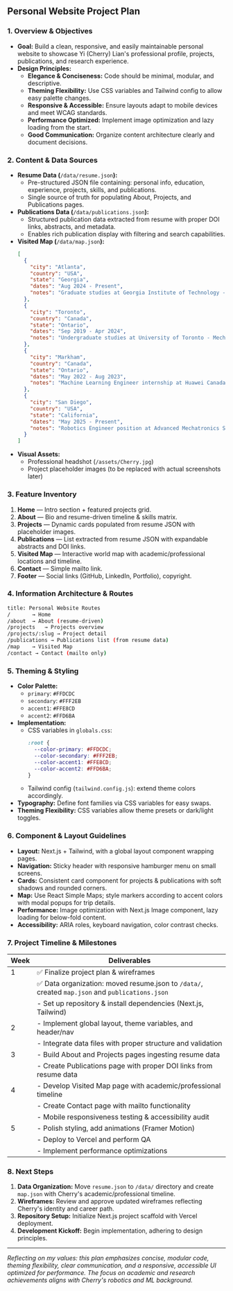 ## Personal Website Project Plan

### 1. Overview & Objectives

- **Goal:** Build a clean, responsive, and easily maintainable personal website to showcase Yi (Cherry) Lian's professional profile, projects, publications, and research experience.
- **Design Principles:**
  - **Elegance & Conciseness:** Code should be minimal, modular, and descriptive.
  - **Theming Flexibility:** Use CSS variables and Tailwind config to allow easy palette changes.
  - **Responsive & Accessible:** Ensure layouts adapt to mobile devices and meet WCAG standards.
  - **Performance Optimized:** Implement image optimization and lazy loading from the start.
  - **Good Communication:** Organize content architecture clearly and document decisions.

### 2. Content & Data Sources

- **Resume Data (**`/data/resume.json`**):**
  - Pre-structured JSON file containing: personal info, education, experience, projects, skills, and publications.
  - Single source of truth for populating About, Projects, and Publications pages.
- **Publications Data (**`/data/publications.json`**):**
  - Structured publication data extracted from resume with proper DOI links, abstracts, and metadata.
  - Enables rich publication display with filtering and search capabilities.
- **Visited Map (**`/data/map.json`**):**
  ```json
  [
    { 
      "city": "Atlanta", 
      "country": "USA", 
      "state": "Georgia",
      "dates": "Aug 2024 - Present",
      "notes": "Graduate studies at Georgia Institute of Technology - MS in Robotics"
    },
    { 
      "city": "Toronto", 
      "country": "Canada",
      "state": "Ontario", 
      "dates": "Sep 2019 - Apr 2024",
      "notes": "Undergraduate studies at University of Toronto - Mechanical Engineering"
    },
    { 
      "city": "Markham", 
      "country": "Canada",
      "state": "Ontario",
      "dates": "May 2022 - Aug 2023",
      "notes": "Machine Learning Engineer internship at Huawei Canada"
    },
    {
      "city": "San Diego",
      "country": "USA",
      "state": "California", 
      "dates": "May 2025 - Present",
      "notes": "Robotics Engineer position at Advanced Mechatronics Solutions"
    }
  ]
  ```
- **Visual Assets:**
  - Professional headshot (`/assets/Cherry.jpg`)
  - Project placeholder images (to be replaced with actual screenshots later)

### 3. Feature Inventory

1. **Home** — Intro section + featured projects grid.
2. **About** — Bio and resume-driven timeline & skills matrix.
3. **Projects** — Dynamic cards populated from resume JSON with placeholder images.
4. **Publications** — List extracted from resume JSON with expandable abstracts and DOI links.
5. **Visited Map** — Interactive world map with academic/professional locations and timeline.
6. **Contact** — Simple mailto link.
7. **Footer** — Social links (GitHub, LinkedIn, Portfolio), copyright.

### 4. Information Architecture & Routes

```bash
title: Personal Website Routes
/		→ Home
/about	→ About (resume-driven)
/projects	→ Projects overview
/projects/:slug → Project detail
/publications → Publications list (from resume data)
/map	→ Visited Map
/contact → Contact (mailto only)
```

### 5. Theming & Styling

- **Color Palette:**
  - `primary`: `#FFDCDC`
  - `secondary`: `#FFF2EB`
  - `accent1`: `#FFE8CD`
  - `accent2`: `#FFD6BA`
- **Implementation:**
  - CSS variables in `globals.css`:
    ```css
    :root {
      --color-primary: #FFDCDC;
      --color-secondary: #FFF2EB;
      --color-accent1: #FFE8CD;
      --color-accent2: #FFD6BA;
    }
    ```
  - Tailwind config (`tailwind.config.js`): extend theme colors accordingly.
- **Typography:** Define font families via CSS variables for easy swaps.
- **Theming Flexibility:** CSS variables allow theme presets or dark/light toggles.

### 6. Component & Layout Guidelines

- **Layout:** Next.js + Tailwind, with a global layout component wrapping pages.
- **Navigation:** Sticky header with responsive hamburger menu on small screens.
- **Cards:** Consistent card component for projects & publications with soft shadows and rounded corners.
- **Map:** Use React Simple Maps; style markers according to accent colors with modal popups for trip details.
- **Performance:** Image optimization with Next.js Image component, lazy loading for below-fold content.
- **Accessibility:** ARIA roles, keyboard navigation, color contrast checks.

### 7. Project Timeline & Milestones

| Week | Deliverables                                                   |
| ---- | -------------------------------------------------------------- |
| 1    | ✅ Finalize project plan & wireframes                         |
|      | ✅ Data organization: moved resume.json to `/data/`, created `map.json` and `publications.json` |
|      | - Set up repository & install dependencies (Next.js, Tailwind) |
| 2    | - Implement global layout, theme variables, and header/nav     |
|      | - Integrate data files with proper structure and validation     |
| 3    | - Build About and Projects pages ingesting resume data         |
|      | - Create Publications page with proper DOI links from resume data |
| 4    | - Develop Visited Map page with academic/professional timeline |
|      | - Create Contact page with mailto functionality               |
|      | - Mobile responsiveness testing & accessibility audit          |
| 5    | - Polish styling, add animations (Framer Motion)               |
|      | - Deploy to Vercel and perform QA                             |
|      | - Implement performance optimizations                          |

### 8. Next Steps

1. **Data Organization:** Move `resume.json` to `/data/` directory and create `map.json` with Cherry's academic/professional timeline.
2. **Wireframes:** Review and approve updated wireframes reflecting Cherry's identity and career path.
3. **Repository Setup:** Initialize Next.js project scaffold with Vercel deployment.
4. **Development Kickoff:** Begin implementation, adhering to design principles.

---

*Reflecting on my values: this plan emphasizes concise, modular code, theming flexibility, clear communication, and a responsive, accessible UI optimized for performance. The focus on academic and research achievements aligns with Cherry's robotics and ML background.*

